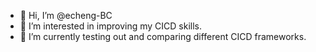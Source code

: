 - 👋 Hi, I’m @echeng-BC
- 👀 I’m interested in improving my CICD skills.
- 🌱 I’m currently testing out and comparing different CICD frameworks.

<!---
echeng-BC/echeng-BC is a ✨ special ✨ repository because its `README.md` (this file) appears on your GitHub profile.
You can click the Preview link to take a look at your changes.
--->

